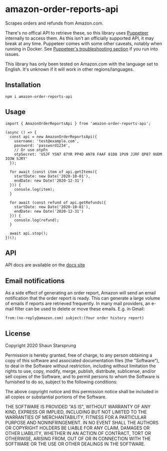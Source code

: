 # amazon-order-reports-api

Scrapes orders and refunds from Amazon.com.

There's no offical API to retrieve these, so this library uses [Puppeteer](https://github.com/puppeteer/puppeteer/) internally to access them. As this isn't an officially supported API, it may break at any time. Puppeteer comes with some other caveats, notably when running in Docker. See [Puppeteer's troubleshooting section](https://github.com/puppeteer/puppeteer/blob/main/docs/troubleshooting.md) if you run into issues.

This library has only been tested on Amazon.com with the language set to English. It's unknown if it will work in other regions/languages.

## Installation

```
npm i amazon-order-reports-api
```

## Usage

```
import { AmazonOrderReportsApi } from 'amazon-order-reports-api';

(async () => {
  const api = new AmazonOrderReportsApi({
    username: 'test@example.com',
    password: 'password1234',
    // Or use otpFn
    otpSecret: 'USJF YSN7 87YR PP4D AN78 FAAF 81D8 1PU9 JJRF QP87 9UDM IO3W SJRY'
  });

  for await (const item of api.getItems({
    startDate: new Date('2020-10-01'),
    endDate: new Date('2020-12-31')
  })) {
    console.log(item);
  }

  for await (const refund of api.getRefunds({
    startDate: new Date('2020-10-01'),
    endDate: new Date('2020-12-31')
  })) {
    console.log(refund);
  }

  await api.stop();
})();
```

## API

API docs are available on the [docs site](https://docs.starsprung.com/amazon-order-reports-api/)

## Email notifications

As a side effect of generating an order report, Amazon will send an email notification that the order report is ready. This can generate a large volume of emails if reports are retrieved frequently. In many mail providers, an e-mail filter can be used to delete or move these emails. E.g. in Gmail:

```
from:(no-reply@amazon.com) subject:(Your order history report)
```

## License

Copyright 2020 Shaun Starsprung

Permission is hereby granted, free of charge, to any person obtaining a copy of this software and associated documentation files (the "Software"), to deal in the Software without restriction, including without limitation the rights to use, copy, modify, merge, publish, distribute, sublicense, and/or sell copies of the Software, and to permit persons to whom the Software is furnished to do so, subject to the following conditions:

The above copyright notice and this permission notice shall be included in all copies or substantial portions of the Software.

THE SOFTWARE IS PROVIDED "AS IS", WITHOUT WARRANTY OF ANY KIND, EXPRESS OR IMPLIED, INCLUDING BUT NOT LIMITED TO THE WARRANTIES OF MERCHANTABILITY, FITNESS FOR A PARTICULAR PURPOSE AND NONINFRINGEMENT. IN NO EVENT SHALL THE AUTHORS OR COPYRIGHT HOLDERS BE LIABLE FOR ANY CLAIM, DAMAGES OR OTHER LIABILITY, WHETHER IN AN ACTION OF CONTRACT, TORT OR OTHERWISE, ARISING FROM, OUT OF OR IN CONNECTION WITH THE SOFTWARE OR THE USE OR OTHER DEALINGS IN THE SOFTWARE.
